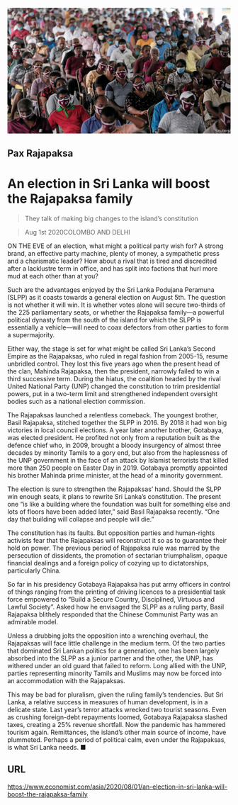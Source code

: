 ![](./images/20200801_ASP009.jpg)

## Pax Rajapaksa

# An election in Sri Lanka will boost the Rajapaksa family

> They talk of making big changes to the island’s constitution

> Aug 1st 2020COLOMBO AND DELHI

ON THE EVE of an election, what might a political party wish for? A strong brand, an effective party machine, plenty of money, a sympathetic press and a charismatic leader? How about a rival that is tired and discredited after a lacklustre term in office, and has split into factions that hurl more mud at each other than at you?

Such are the advantages enjoyed by the Sri Lanka Podujana Peramuna (SLPP) as it coasts towards a general election on August 5th. The question is not whether it will win. It is whether votes alone will secure two-thirds of the 225 parliamentary seats, or whether the Rajapaksa family—a powerful political dynasty from the south of the island for which the SLPP is essentially a vehicle—will need to coax defectors from other parties to form a supermajority.

Either way, the stage is set for what might be called Sri Lanka’s Second Empire as the Rajapaksas, who ruled in regal fashion from 2005-15, resume unbridled control. They lost this five years ago when the present head of the clan, Mahinda Rajapaksa, then the president, narrowly failed to win a third successive term. During the hiatus, the coalition headed by the rival United National Party (UNP) changed the constitution to trim presidential powers, put in a two-term limit and strengthened independent oversight bodies such as a national election commission. 

The Rajapaksas launched a relentless comeback. The youngest brother, Basil Rajapaksa, stitched together the SLPP in 2016. By 2018 it had won big victories in local council elections. A year later another brother, Gotabaya, was elected president. He profited not only from a reputation built as the defence chief who, in 2009, brought a bloody insurgency of almost three decades by minority Tamils to a gory end, but also from the haplessness of the UNP government in the face of an attack by Islamist terrorists that killed more than 250 people on Easter Day in 2019. Gotabaya promptly appointed his brother Mahinda prime minister, at the head of a minority government.

The election is sure to strengthen the Rajapaksas’ hand. Should the SLPP win enough seats, it plans to rewrite Sri Lanka’s constitution. The present one “is like a building where the foundation was built for something else and lots of floors have been added later,” said Basil Rajapaksa recently. “One day that building will collapse and people will die.”

The constitution has its faults. But opposition parties and human-rights activists fear that the Rajapaksas will reconstruct it so as to guarantee their hold on power. The previous period of Rajapaksa rule was marred by the persecution of dissidents, the promotion of sectarian triumphalism, opaque financial dealings and a foreign policy of cozying up to dictatorships, particularly China.

So far in his presidency Gotabaya Rajapaksa has put army officers in control of things ranging from the printing of driving licences to a presidential task force empowered to “Build a Secure Country, Disciplined, Virtuous and Lawful Society”. Asked how he envisaged the SLPP as a ruling party, Basil Rajapaksa blithely responded that the Chinese Communist Party was an admirable model.

Unless a drubbing jolts the opposition into a wrenching overhaul, the Rajapaksas will face little challenge in the medium term. Of the two parties that dominated Sri Lankan politics for a generation, one has been largely absorbed into the SLPP as a junior partner and the other, the UNP, has withered under an old guard that failed to reform. Long allied with the UNP, parties representing minority Tamils and Muslims may now be forced into an accommodation with the Rajapaksas. 

This may be bad for pluralism, given the ruling family’s tendencies. But Sri Lanka, a relative success in measures of human development, is in a delicate state. Last year’s terror attacks wrecked two tourist seasons. Even as crushing foreign-debt repayments loomed, Gotabaya Rajapaksa slashed taxes, creating a 25% revenue shortfall. Now the pandemic has hammered tourism again. Remittances, the island’s other main source of income, have plummeted. Perhaps a period of political calm, even under the Rajapaksas, is what Sri Lanka needs. ■

## URL

https://www.economist.com/asia/2020/08/01/an-election-in-sri-lanka-will-boost-the-rajapaksa-family
